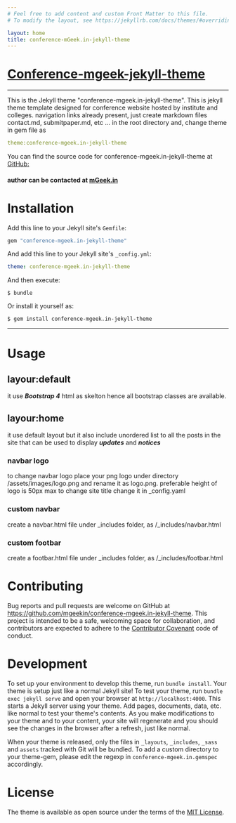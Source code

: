 ```yaml
---
# Feel free to add content and custom Front Matter to this file.
# To modify the layout, see https://jekyllrb.com/docs/themes/#overriding-theme-defaults

layout: home
title: conference-mGeek.in-jekyll-theme
---
```


<div class="container" markdown="1">

<div class="row" markdown="1">

# [Conference-mgeek-jekyll-theme](https://rubygems.org/gems/conference-mgeek.in-jekyll-theme)
---
This is the Jekyll theme "conference-mgeek.in-jekyll-theme".
This is jekyll theme template designed for conference website hosted by institute and colleges.
navigation links already present, just create markdown files contact.md, submitpaper.md, etc  ... in the root directory and,  change theme in gem file as   

```yaml 
theme:conference-mgeek.in-jekyll-theme
```

You can find the source code for conference-mgeek.in-jekyll-theme at [GitHub:](https://github.com/mgeekin/conference-mgeek.in-jekyll-theme)   

#### author can be contacted at [mGeek.in](http://mgeek.in)

# Installation  


Add this line to your Jekyll site's `Gemfile`:

```ruby
gem "conference-mgeek.in-jekyll-theme"
```

And add this line to your Jekyll site's `_config.yml`:

```yaml
theme: conference-mgeek.in-jekyll-theme
```  

And then execute:

    $ bundle

Or install it yourself as:

    $ gem install conference-mgeek.in-jekyll-theme

---  
  
# Usage
  
## layour:default 

it use ***Bootstrap 4*** html as skelton hence all bootstrap classes are available.
  
## layour:home
  
it use default layout but it also include unordered list to all the posts in the site that can be used to display ***updates*** and ***notices***

### navbar logo
  
to change navbar logo place your png logo under directory /assets/images/logo.png and rename it as logo.png.
preferable height of logo is 50px max
to change site title change it in _config.yaml

### custom navbar
  
create a navbar.html file under _includes folder, as /_includes/navbar.html

### custom footbar
  
create a footbar.html file under _includes folder, as /_includes/footbar.html

# Contributing
  
Bug reports and pull requests are welcome on GitHub at https://github.com/mgeekin/conference-mgeek.in-jekyll-theme. This project is intended to be a safe, welcoming space for collaboration, and contributors are expected to adhere to the [Contributor Covenant](http://contributor-covenant.org) code of conduct.

# Development
  
To set up your environment to develop this theme, run `bundle install`.
Your theme is setup just like a normal Jekyll site! To test your theme, run `bundle exec jekyll serve` and open your browser at `http://localhost:4000`. This starts a Jekyll server using your theme. Add pages, documents, data, etc. like normal to test your theme's contents. As you make modifications to your theme and to your content, your site will regenerate and you should see the changes in the browser after a refresh, just like normal.

When your theme is released, only the files in `_layouts`, `_includes`, `_sass` and `assets` tracked with Git will be bundled.
To add a custom directory to your theme-gem, please edit the regexp in `conference-mgeek.in.gemspec` accordingly.

# License
  
The theme is available as open source under the terms of the [MIT License](https://opensource.org/licenses/MIT).

</div></div>